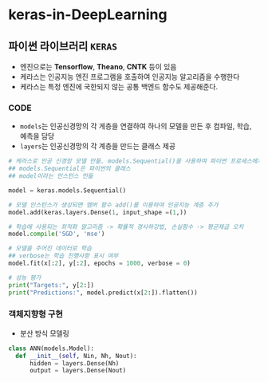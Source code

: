 # keras-in-DeepLearning

## 파이썬 라이브러리 ```KERAS```
- 엔진으로는 **Tensorflow**, **Theano**, **CNTK** 등이 있음
- 케라스는 인공지능 엔진 프로그램을 호출하여 인공지능 알고리즘을 수행한다
- 케라스는 특정 엔진에 국한되지 않는 공통 백엔드 함수도 제공해준다.

### CODE
- ```models```는 인공신경망의 각 게층을 연결하여 하나의 모델을 만든 후 컴파일, 학습, 예측을 담당
- ```layers```는 인공신경망의 각 계층을 만드는 클래스 제공

```python
# 케라스로 인공 신경망 모델 만듦. models.Sequential()을 사용하여 파이썬 프로세스에게 알림
## models.Sequential은 파이썬의 클래스
## model이라는 인스턴스 만듦

model = keras.models.Sequential()

# 모델 인스턴스가 생성되면 멤버 함수 add()를 이용하여 인공지능 계층 추가
model.add(keras.layers.Dense(1, input_shape =(1,))

# 학습에 사용되는 최적화 알고리즘 -> 확률적 경사하강법, 손실함수 -> 평균제곱 오차
model.compile('SGD', 'mse')

# 모델을 주어진 데이터로 학습
## verbose는 학습 진행사항 표시 여부
model.fit(x[:2], y[:2], epochs = 1000, verbose = 0)

# 성능 평가
print("Targets:", y[2:])
print("Predictions:", model.predict(x[2:]).flatten())
```

### 객체지향형 구현
- 분산 방식 모델링

```python
class ANN(models.Model):
  def __init__(self, Nin, Nh, Nout):
      hidden = layers.Dense(Nh)
      output = layers.Dense(Nout)
```


